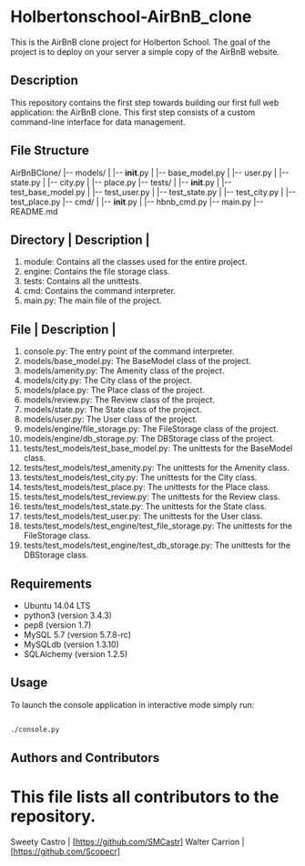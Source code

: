 # Holbertonschool-AirBnB_clone
This is the AirBnB clone project for Holberton School. The goal of the project is to deploy on your server a simple copy of the AirBnB website.

## Description
This repository contains the first step towards building our first full web application: the AirBnB clone. This first step consists of a custom command-line interface for data management.

## File Structure

AirBnBClone/
|-- models/
|   |-- __init__.py
|   |-- base_model.py
|   |-- user.py
|   |-- state.py
|   |-- city.py
|   |-- place.py
|-- tests/
|   |-- __init__.py
|   |-- test_base_model.py
|   |-- test_user.py
|   |-- test_state.py
|   |-- test_city.py
|   |-- test_place.py
|-- cmd/
|   |-- __init__.py
|   |-- hbnb_cmd.py
|-- main.py
|-- README.md


## Directory | Description |
1) module: Contains all the classes used for the entire project.
2) engine: Contains the file storage class.
3) tests: Contains all the unittests.
4) cmd: Contains the command interpreter.
5) main.py: The main file of the project.


## File | Description |
1) console.py: The entry point of the command interpreter.
2) models/base_model.py: The BaseModel class of the project.
3) models/amenity.py: The Amenity class of the project.
4) models/city.py: The City class of the project.
5) models/place.py: The Place class of the project.
6) models/review.py: The Review class of the project.
7) models/state.py: The State class of the project.
8) models/user.py: The User class of the project.
9) models/engine/file_storage.py: The FileStorage class of the project.
10) models/engine/db_storage.py: The DBStorage class of the project.
11) tests/test_models/test_base_model.py: The unittests for the BaseModel class.
12) tests/test_models/test_amenity.py: The unittests for the Amenity class.
13) tests/test_models/test_city.py: The unittests for the City class.
14) tests/test_models/test_place.py: The unittests for the Place class.
15) tests/test_models/test_review.py: The unittests for the Review class.
16) tests/test_models/test_state.py: The unittests for the State class.
17) tests/test_models/test_user.py: The unittests for the User class.
18) tests/test_models/test_engine/test_file_storage.py: The unittests for the FileStorage class.
19) tests/test_models/test_engine/test_db_storage.py: The unittests for the DBStorage class.


## Requirements
* Ubuntu 14.04 LTS
* python3 (version 3.4.3)
* pep8 (version 1.7)
* MySQL 5.7 (version 5.7.8-rc)
* MySQLdb (version 1.3.10)
* SQLAlchemy (version 1.2.5)


## Usage
To launch the console application in interactive mode simply run:
```bash

./console.py
```

## Authors and Contributors 
# This file lists all contributors to the repository.

Sweety Castro | [https://github.com/SMCastr]
Walter Carrion | [https://github.com/Scopecr]



